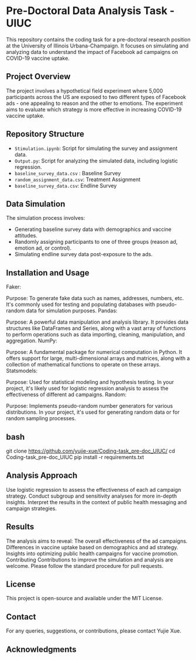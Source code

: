 # Pre-Doctoral Data Analysis Task - UIUC

This repository contains the coding task for a pre-doctoral research position at the University of Illinois Urbana-Champaign. It focuses on simulating and analyzing data to understand the impact of Facebook ad campaigns on COVID-19 vaccine uptake.

## Project Overview

The project involves a hypothetical field experiment where 5,000 participants across the US are exposed to two different types of Facebook ads - one appealing to reason and the other to emotions. The experiment aims to evaluate which strategy is more effective in increasing COVID-19 vaccine uptake.

## Repository Structure

- `Stimulation.ipynb`: Script for simulating the survey and assignment data.
- `Output.py`: Script for analyzing the simulated data, including logistic regression.
- `baseline_survey_data.csv` : Baseline Survey
- `random_assignment_data.csv`: Treatment Assignment
- `baseline_survey_data.csv`: Endline Survey
## Data Simulation

The simulation process involves:
- Generating baseline survey data with demographics and vaccine attitudes.
- Randomly assigning participants to one of three groups (reason ad, emotion ad, or control).
- Simulating endline survey data post-exposure to the ads.

## Installation and Usage

Faker:

Purpose: To generate fake data such as names, addresses, numbers, etc. It's commonly used for testing and populating databases with pseudo-random data for simulation purposes.
Pandas:

Purpose: A powerful data manipulation and analysis library. It provides data structures like DataFrames and Series, along with a vast array of functions to perform operations such as data importing, cleaning, manipulation, and aggregation.
NumPy:

Purpose: A fundamental package for numerical computation in Python. It offers support for large, multi-dimensional arrays and matrices, along with a collection of mathematical functions to operate on these arrays.
Statsmodels:

Purpose: Used for statistical modeling and hypothesis testing. In your project, it's likely used for logistic regression analysis to assess the effectiveness of different ad campaigns.
Random:

Purpose: Implements pseudo-random number generators for various distributions. In your project, it's used for generating random data or for random sampling processes.

## bash
git clone https://github.com/yujie-xue/Coding-task_pre-doc_UIUC/
cd Coding-task_pre-doc_UIUC
pip install -r requirements.txt

## Analysis Approach
Use logistic regression to assess the effectiveness of each ad campaign strategy.
Conduct subgroup and sensitivity analyses for more in-depth insights.
Interpret the results in the context of public health messaging and campaign strategies.
## Results
The analysis aims to reveal:
The overall effectiveness of the ad campaigns.
Differences in vaccine uptake based on demographics and ad strategy.
Insights into optimizing public health campaigns for vaccine promotion.
Contributing
Contributions to improve the simulation and analysis are welcome. Please follow the standard procedure for pull requests.

## License
This project is open-source and available under the MIT License.

## Contact
For any queries, suggestions, or contributions, please contact Yujie Xue.

## Acknowledgments
